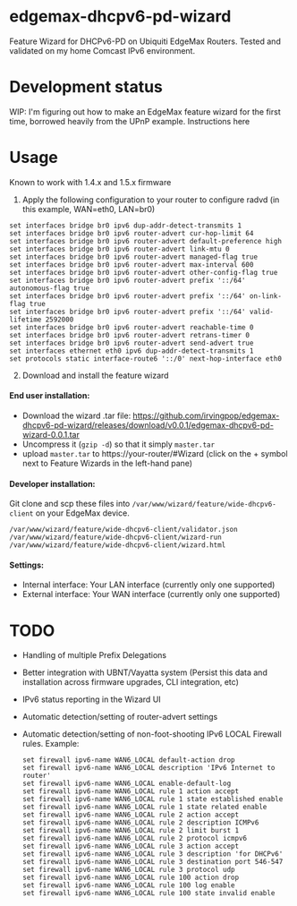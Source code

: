 edgemax-dhcpv6-pd-wizard
========================

Feature Wizard for DHCPv6-PD on Ubiquiti EdgeMax Routers. Tested and validated on my home Comcast IPv6 environment.

Development status
==================
WIP: I'm figuring out how to make an EdgeMax feature wizard for the first time, borrowed heavily from the UPnP example.
Instructions here

Usage
=====
Known to work with 1.4.x and 1.5.x firmware

1. Apply the following configuration to your router to configure radvd (in this example, WAN=eth0,  LAN=br0)
  ```
  set interfaces bridge br0 ipv6 dup-addr-detect-transmits 1
  set interfaces bridge br0 ipv6 router-advert cur-hop-limit 64
  set interfaces bridge br0 ipv6 router-advert default-preference high
  set interfaces bridge br0 ipv6 router-advert link-mtu 0
  set interfaces bridge br0 ipv6 router-advert managed-flag true
  set interfaces bridge br0 ipv6 router-advert max-interval 600
  set interfaces bridge br0 ipv6 router-advert other-config-flag true
  set interfaces bridge br0 ipv6 router-advert prefix '::/64' autonomous-flag true
  set interfaces bridge br0 ipv6 router-advert prefix '::/64' on-link-flag true
  set interfaces bridge br0 ipv6 router-advert prefix '::/64' valid-lifetime 2592000
  set interfaces bridge br0 ipv6 router-advert reachable-time 0
  set interfaces bridge br0 ipv6 router-advert retrans-timer 0
  set interfaces bridge br0 ipv6 router-advert send-advert true
  set interfaces ethernet eth0 ipv6 dup-addr-detect-transmits 1
  set protocols static interface-route6 '::/0' next-hop-interface eth0
  ```

2. Download and install the feature wizard

#### End user installation:
* Download the wizard .tar file: https://github.com/irvingpop/edgemax-dhcpv6-pd-wizard/releases/download/v0.0.1/edgemax-dhcpv6-pd-wizard-0.0.1.tar
* Uncompress it (`gzip -d`) so that it simply `master.tar`
* upload `master.tar` to https://your-router/#Wizard (click on the + symbol next to Feature Wizards in the left-hand pane)

#### Developer installation:
Git clone and scp these files into `/var/www/wizard/feature/wide-dhcpv6-client` on your EdgeMax device.

  ```
  /var/www/wizard/feature/wide-dhcpv6-client/validator.json
  /var/www/wizard/feature/wide-dhcpv6-client/wizard-run
  /var/www/wizard/feature/wide-dhcpv6-client/wizard.html
  ```

#### Settings:
* Internal interface:  Your LAN interface (currently only one supported)
* External interface:  Your WAN interface (currently only one supported)


TODO
====
* Handling of multiple Prefix Delegations
* Better integration with UBNT/Vayatta system (Persist this data and installation across firmware upgrades, CLI integration, etc)
* IPv6 status reporting in the Wizard UI
* Automatic detection/setting of router-advert settings
* Automatic detection/setting of non-foot-shooting IPv6 LOCAL Firewall rules.  Example:

  ```
  set firewall ipv6-name WAN6_LOCAL default-action drop
  set firewall ipv6-name WAN6_LOCAL description 'IPv6 Internet to router'
  set firewall ipv6-name WAN6_LOCAL enable-default-log
  set firewall ipv6-name WAN6_LOCAL rule 1 action accept
  set firewall ipv6-name WAN6_LOCAL rule 1 state established enable
  set firewall ipv6-name WAN6_LOCAL rule 1 state related enable
  set firewall ipv6-name WAN6_LOCAL rule 2 action accept
  set firewall ipv6-name WAN6_LOCAL rule 2 description ICMPv6
  set firewall ipv6-name WAN6_LOCAL rule 2 limit burst 1
  set firewall ipv6-name WAN6_LOCAL rule 2 protocol icmpv6
  set firewall ipv6-name WAN6_LOCAL rule 3 action accept
  set firewall ipv6-name WAN6_LOCAL rule 3 description 'for DHCPv6'
  set firewall ipv6-name WAN6_LOCAL rule 3 destination port 546-547
  set firewall ipv6-name WAN6_LOCAL rule 3 protocol udp
  set firewall ipv6-name WAN6_LOCAL rule 100 action drop
  set firewall ipv6-name WAN6_LOCAL rule 100 log enable
  set firewall ipv6-name WAN6_LOCAL rule 100 state invalid enable
  ```
